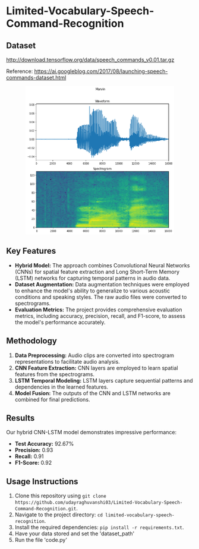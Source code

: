# Limited-Vocabulary-Speech-Command-Recognition

## Dataset
http://download.tensorflow.org/data/speech_commands_v0.01.tar.gz

Reference: https://ai.googleblog.com/2017/08/launching-speech-commands-dataset.html

<div style="text-align:center">
  <img src="Images/specto_output.png" alt="Dataset" width="400" height="400">
</div>

## Key Features
- **Hybrid Model:** The approach combines Convolutional Neural Networks (CNNs) for spatial feature extraction and Long Short-Term Memory (LSTM) networks for capturing temporal patterns in audio data.
- **Dataset Augmentation:** Data augmentation techniques were employed to enhance the model's ability to generalize to various acoustic conditions and speaking styles. The raw audio files were converted to spectrograms.
- **Evaluation Metrics:** The project provides comprehensive evaluation metrics, including accuracy, precision, recall, and F1-score, to assess the model's performance accurately.

## Methodology
1. **Data Preprocessing:** Audio clips are converted into spectrogram representations to facilitate audio analysis.
2. **CNN Feature Extraction:** CNN layers are employed to learn spatial features from the spectrograms.
3. **LSTM Temporal Modeling:** LSTM layers capture sequential patterns and dependencies in the learned features.
4. **Model Fusion:** The outputs of the CNN and LSTM networks are combined for final predictions.

## Results
Our hybrid CNN-LSTM model demonstrates impressive performance:
- **Test Accuracy:** 92.67%
- **Precision:** 0.93
- **Recall:** 0.91
- **F1-Score:** 0.92


## Usage Instructions
1. Clone this repository using `git clone https://github.com/udayraghuvanshi03/Limited-Vocabulary-Speech-Command-Recognition.git`.
2. Navigate to the project directory: `cd limited-vocabulary-speech-recognition`.
3. Install the required dependencies: `pip install -r requirements.txt`.
4. Have your data stored and set the 'dataset_path'
5. Run the file 'code.py'
